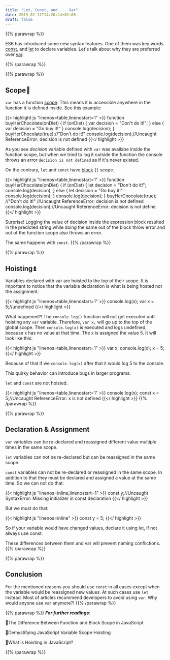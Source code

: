 ```yaml
---
title: "Let, Const, and ... Var"
date: 2019-02-11T14:20:24+02:00
draft: false
---
```


{{% parawrap %}}

ES6 has introduced some new syntax features. One of them was key words [const](https://developer.mozilla.org/en-US/docs/Web/JavaScript/Reference/Statements/const), and [let](https://developer.mozilla.org/en-US/docs/Web/JavaScript/Reference/Statements/let) to declare variables. Let's talk about why they are preferred over [var](https://developer.mozilla.org/en-US/docs/Web/JavaScript/Reference/Statements/var).

{{% /parawrap %}}

{{% parawrap %}}

## Scope🔭

`var` has a function [scope](https://developer.mozilla.org/en-US/docs/Glossary/Scope). This means it is accessible anywhere in the function it is defined inside. See this example:

{{< highlight js "linenos=table,linenostart=1" >}}
function buyHerChocolate(onDiet) {
    if (onDiet) {
        var decision = "Don't do it!";
    } else {
        var decision = "Go buy it!"
    }
    console.log(decision);
    }
buyHerChocolate(true);//"Don't do it!"
console.log(decision);//Uncaught ReferenceError: decision is not defined
{{</ highlight >}}

As you see _decision_ variable defined with `var` was availabe inside the function scope, but when we tried to log it outside the function the console throws an error `decision is not defined` as if it's never existed.

On the contrary, `let` and `const` have [block](https://developer.mozilla.org/en-US/docs/Web/JavaScript/Reference/Statements/block) `{}` scope.

{{< highlight js "linenos=table,linenostart=1" >}}
function buyHerChocolate(onDiet) {
    if (onDiet) {
        let decision = "Don't do it!";
        console.log(decision);
    } else {
        let decision = "Go buy it!"
        console.log(decision);
    }
    console.log(decision);
    }
buyHerChocolate(true);
//"Don't do it!"
//Uncaught ReferenceError: decision is not defined
console.log(decision);//Uncaught ReferenceError: decision is not define
{{</ highlight >}}

Surprise! Logging the value of decision inside the expression block resulted in the predicted string while doing the same out of the block throw error and out of the function scope also throws an error.

The same happens with `const`.
{{% /parawrap %}}

{{% parawrap %}}
## Hoisting⏫

Variables declared with var are hoisted to the top of their scope. It is important to notice that the variable declaration is what is being hosted not the assignment.

{{< highlight js "linenos=table,linenostart=1" >}}
console.log(x);
var x = 5;//undefined
{{</ highlight >}}

What happened?! The `console.log()` function will not get executed until hoisting any `var` variable. Therefore, `var x;` will go up to the top of the global scope. Then `console.log(x)` is executed and logs undefined, because x has no value at that time. The x is assigned the value 5. It will look like this:

{{< highlight js "linenos=table,linenostart=1" >}}
var x;
console.log(x);
x = 5;
{{</ highlight >}}

Because of that if we `console.log(x)` after that it would log 5 to the console.

This quirky behavior can introduce bugs in larger programs.

`let` and `const` are not hoisted.

{{< highlight js "linenos=table,linenostart=1" >}}
console.log(x);
const x = 5;//Uncaught ReferenceError: x is not defined
{{</ highlight >}}
{{% /parawrap %}}

{{% parawrap %}}
## Declaration & Assignment 

`var` variables can be re-declared and reassigned different value multiple times in the same scope.

`let` variables can not be re-declared but can be reassigned in the same scope.

`const` variables can not be re-declared or reassigned in the same scope. In addition to that they must be declared and assigned a value at the same time. So we can not do that:

{{< highlight js "linenos=inline,linenostart=1" >}}
const y;//Uncaught SyntaxError: Missing initializer in const declaration
{{</ highlight >}}

But we must do that:

{{< highlight js "linenos=inline" >}}
const y = 5;
{{</ highlight >}}

So if your variable would have changed values, declare it using let, if not always use const.

These differences between them and var will prevent naming conflictions.
{{% /parawrap %}}

{{% parawrap %}}
## Conclusion

For the mentioned reasons you should use `const` in all cases except when the variable would be reassigned new values. At such cases use `let` instead. Most of articles recommend developers to avoid using `var`. Why would anyone use var anymore?!
{{% /parawrap %}}

{{% parawrap %}}
**_For further readings_**:

📌The Difference Between Function and Block Scope in JavaScript

📌Demystifying JavaScript Variable Scope Hoisting

📌What is Hoisting in JavaScript?

{{% /parawrap %}}




